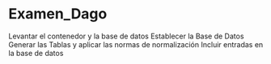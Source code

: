 # Examen_Dago


Levantar el contenedor y la base de datos
Establecer la Base de Datos
Generar las Tablas y aplicar las normas de normalización
Incluir entradas en la base de datos
